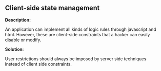 Client-side state management
-------

**Description:**

An application can implement all kinds of logic rules through javascript and html.
However, these are client-side constraints that a hacker can easily disable or modify.


**Solution:**

User restrictions should always be imposed by server side techniques instead
of client side constraints.
